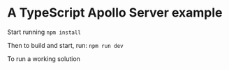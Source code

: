 # A TypeScript Apollo Server example

Start running
<code>npm install</code>

Then to build and start, run:
<code>npm run dev</code>

To run a working solution
